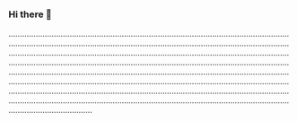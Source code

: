 ### Hi there 👋

.....................................................................................................................................................................................................................................................................................................................................................................................................................................................................................................................................................................................................................................................................................................................................................................................................................................................................................................................................................................................................................................................................